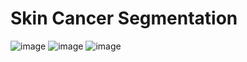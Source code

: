 # Skin Cancer Segmentation
![image](https://github.com/user-attachments/assets/caee7e09-56ff-48fe-998b-f9c09a3d1fa5)
![image](https://github.com/user-attachments/assets/46aad73b-dfd4-4b8d-8d15-27846947266d)
![image](https://github.com/user-attachments/assets/feeb13a8-e6ee-4388-8b20-46e7b36bbb80)


